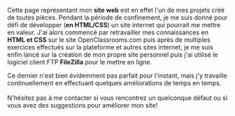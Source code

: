 Cette page représentant mon <strong>site web</strong> est en effet l'un de mes projets créé de toutes pièces.
Pendant la période de confinement, je me suis donné pour défi de développer (<strong>en HTML/CSS</strong>) un site internet qui pourrait me mettre en valeur. 
J'ai alors commencé par retravailler mes connaissances en <strong>HTML et CSS</strong> sur le site OpenClassrooms.com puis après de multiples exercices effectués sur la plateforme et autres sites internet, je me suis enfin lancé sur la création de mon propre site personnel puis j'ai utilisé le logiciel client FTP <strong>FileZilla</strong> pour le mettre en ligne.

Ce dernier n'est bien évidemment pas parfait pour l'instant, mais j'y travaille continuellement en effectuant quelques améliorations de temps en temps. <br><br>N'hésitez pas à me contacter si vous rencontrez un quelconque défaut ou si vous avez des suggestions pour améliorer mon site!</p>
